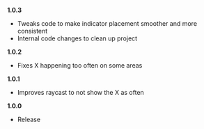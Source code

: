 **1.0.3**

- Tweaks code to make indicator placement smoother and more consistent
- Internal code changes to clean up project

**1.0.2**

- Fixes X happening too often on some areas

**1.0.1**

- Improves raycast to not show the X as often

**1.0.0**

- Release